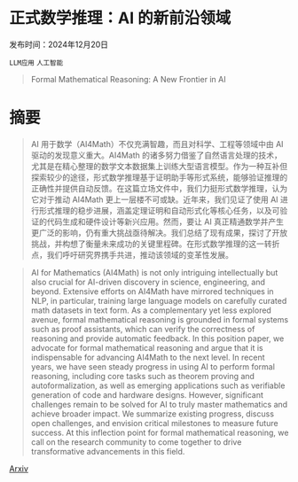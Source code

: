# 正式数学推理：AI 的新前沿领域

发布时间：2024年12月20日

`LLM应用` `人工智能`

> Formal Mathematical Reasoning: A New Frontier in AI

# 摘要

> AI 用于数学（AI4Math）不仅充满智趣，而且对科学、工程等领域中由 AI 驱动的发现意义重大。AI4Math 的诸多努力借鉴了自然语言处理的技术，尤其是在精心整理的数学文本数据集上训练大型语言模型。作为一种互补但探索较少的途径，形式数学推理基于证明助手等形式系统，能够验证推理的正确性并提供自动反馈。在这篇立场文件中，我们力挺形式数学推理，认为它对于推动 AI4Math 更上一层楼不可或缺。近年来，我们见证了使用 AI 进行形式推理的稳步进展，涵盖定理证明和自动形式化等核心任务，以及可验证的代码生成和硬件设计等新兴应用。然而，要让 AI 真正精通数学并产生更广泛的影响，仍有重大挑战亟待解决。我们总结了现有成果，探讨了开放挑战，并构想了衡量未来成功的关键里程碑。在形式数学推理的这一转折点，我们呼吁研究界携手共进，推动该领域的变革性发展。

> AI for Mathematics (AI4Math) is not only intriguing intellectually but also crucial for AI-driven discovery in science, engineering, and beyond. Extensive efforts on AI4Math have mirrored techniques in NLP, in particular, training large language models on carefully curated math datasets in text form. As a complementary yet less explored avenue, formal mathematical reasoning is grounded in formal systems such as proof assistants, which can verify the correctness of reasoning and provide automatic feedback. In this position paper, we advocate for formal mathematical reasoning and argue that it is indispensable for advancing AI4Math to the next level. In recent years, we have seen steady progress in using AI to perform formal reasoning, including core tasks such as theorem proving and autoformalization, as well as emerging applications such as verifiable generation of code and hardware designs. However, significant challenges remain to be solved for AI to truly master mathematics and achieve broader impact. We summarize existing progress, discuss open challenges, and envision critical milestones to measure future success. At this inflection point for formal mathematical reasoning, we call on the research community to come together to drive transformative advancements in this field.

[Arxiv](https://arxiv.org/abs/2412.16075)